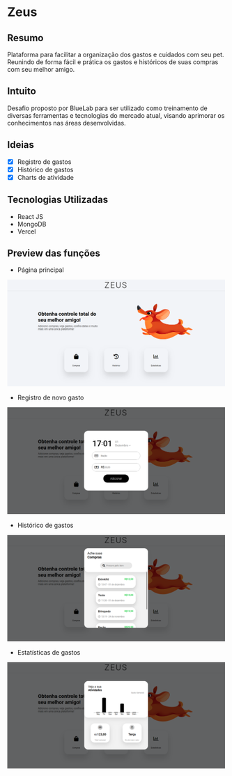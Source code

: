 # Zeus

## Resumo
Plataforma para facilitar a organização dos gastos e cuidados com seu pet. Reunindo de forma fácil e prática os gastos e históricos de suas compras com seu melhor amigo.

## Intuito
Desafio proposto por BlueLab para ser utilizado como treinamento de diversas ferramentas e tecnologias do mercado atual, visando aprimorar os conhecimentos nas áreas desenvolvidas.

## Ideias
- [X] Registro de gastos
- [X] Histórico de gastos
- [X] Charts de atividade

## Tecnologias Utilizadas

- React JS
- MongoDB
- Vercel

## Preview das funções

- Página principal

<img src="https://raw.githubusercontent.com/wilmacedo/ZeusPet-Web/main/preview/home.png" alt="Home" style="max-width:100%;" width="500px">

- Registro de novo gasto

<img src="https://raw.githubusercontent.com/wilmacedo/ZeusPet-Web/main/preview/store.png" alt="Store" style="max-width:100%;" width="500px">

- Histórico de gastos

<img src="https://raw.githubusercontent.com/wilmacedo/ZeusPet-Web/main/preview/history.png" alt="History" style="max-width:100%;" width="500px">

- Estatísticas de gastos

<img src="https://raw.githubusercontent.com/wilmacedo/ZeusPet-Web/main/preview/stats.png" alt="Stats" style="max-width:100%;" width="500px">
